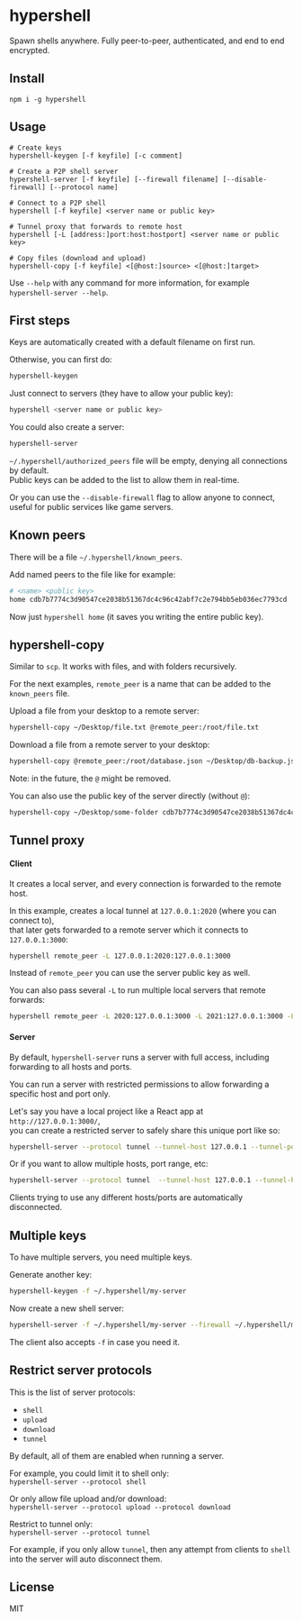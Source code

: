 # hypershell

Spawn shells anywhere. Fully peer-to-peer, authenticated, and end to end encrypted.

## Install
```
npm i -g hypershell
```

## Usage
```shell
# Create keys
hypershell-keygen [-f keyfile] [-c comment]

# Create a P2P shell server
hypershell-server [-f keyfile] [--firewall filename] [--disable-firewall] [--protocol name]

# Connect to a P2P shell
hypershell [-f keyfile] <server name or public key>

# Tunnel proxy that forwards to remote host
hypershell [-L [address:]port:host:hostport] <server name or public key>

# Copy files (download and upload)
hypershell-copy [-f keyfile] <[@host:]source> <[@host:]target>
```

Use `--help` with any command for more information, for example `hypershell-server --help`.

## First steps
Keys are automatically created with a default filename on first run.

Otherwise, you can first do:
```bash
hypershell-keygen
```

Just connect to servers (they have to allow your public key):
```bash
hypershell <server name or public key>
```

You could also create a server:
```bash
hypershell-server
```

`~/.hypershell/authorized_peers` file will be empty, denying all connections by default.\
Public keys can be added to the list to allow them in real-time.

Or you can use the `--disable-firewall` flag to allow anyone to connect, useful for public services like game servers.

## Known peers
There will be a file `~/.hypershell/known_peers`.

Add named peers to the file like for example:
```bash
# <name> <public key>
home cdb7b7774c3d90547ce2038b51367dc4c96c42abf7c2e794bb5eb036ec7793cd 
```

Now just `hypershell home` (it saves you writing the entire public key).

## hypershell-copy
Similar to `scp`. It works with files, and with folders recursively.

For the next examples, `remote_peer` is a name that can be added to the `known_peers` file.

Upload a file from your desktop to a remote server:
```bash
hypershell-copy ~/Desktop/file.txt @remote_peer:/root/file.txt
```

Download a file from a remote server to your desktop:
```bash
hypershell-copy @remote_peer:/root/database.json ~/Desktop/db-backup.json
```

Note: in the future, the `@` might be removed.

You can also use the public key of the server directly (without `@`):
```bash
hypershell-copy ~/Desktop/some-folder cdb7b7774c3d90547ce2038b51367dc4c96c42abf7c2e794bb5eb036ec7793cd:/root/backup-folder
```

## Tunnel proxy

#### Client

It creates a local server, and every connection is forwarded to the remote host.

In this example, creates a local tunnel at `127.0.0.1:2020` (where you can connect to),\
that later gets forwarded to a remote server which it connects to `127.0.0.1:3000`:
```bash
hypershell remote_peer -L 127.0.0.1:2020:127.0.0.1:3000
```

Instead of `remote_peer` you can use the server public key as well.

You can also pass several `-L` to run multiple local servers that remote forwards:
```bash
hypershell remote_peer -L 2020:127.0.0.1:3000 -L 2021:127.0.0.1:3000 -L 2022:127.0.0.1:3000
```

#### Server

By default, `hypershell-server` runs a server with full access, including forwarding to all hosts and ports.

You can run a server with restricted permissions to allow forwarding a specific host and port only.

Let's say you have a local project like a React app at `http://127.0.0.1:3000/`,\
you can create a restricted server to safely share this unique port like so:

```bash
hypershell-server --protocol tunnel --tunnel-host 127.0.0.1 --tunnel-port 3000
```

Or if you want to allow multiple hosts, port range, etc:

```bash
hypershell-server --protocol tunnel  --tunnel-host 127.0.0.1 --tunnel-host 192.168.0.25 --tunnel-port 1080 --tunnel-port 3000 --tunnel-port 4100-4200
```

Clients trying to use any different hosts/ports are automatically disconnected.

## Multiple keys
To have multiple servers, you need multiple keys.

Generate another key:
```bash
hypershell-keygen -f ~/.hypershell/my-server
```

Now create a new shell server:
```bash
hypershell-server -f ~/.hypershell/my-server --firewall ~/.hypershell/my-server-firewall
```

The client also accepts `-f` in case you need it.

## Restrict server protocols

This is the list of server protocols:
- `shell`
- `upload`
- `download`
- `tunnel`

By default, all of them are enabled when running a server.

For example, you could limit it to shell only:\
`hypershell-server --protocol shell`

Or only allow file upload and/or download:\
`hypershell-server --protocol upload --protocol download`

Restrict to tunnel only:\
`hypershell-server --protocol tunnel`

For example, if you only allow `tunnel`, then any attempt from clients to `shell` into the server will auto disconnect them.

## License
MIT
